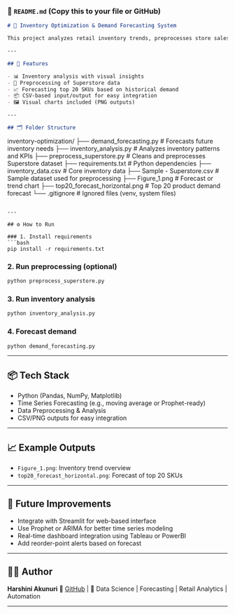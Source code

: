 
### 📄 `README.md` (Copy this to your file or GitHub)

```markdown
# 🧠 Inventory Optimization & Demand Forecasting System

This project analyzes retail inventory trends, preprocesses store sales data, and applies demand forecasting techniques to optimize stock levels and reduce overstock or stockouts. It uses historical sales data to visualize patterns and forecast future demand.

---

## 🚀 Features

- 📊 Inventory analysis with visual insights
- 🧹 Preprocessing of Superstore data
- 📈 Forecasting top 20 SKUs based on historical demand
- 📦 CSV-based input/output for easy integration
- 🖼️ Visual charts included (PNG outputs)

---

## 🗂️ Folder Structure

```

inventory-optimization/
├── demand\_forecasting.py           # Forecasts future inventory needs
├── inventory\_analysis.py           # Analyzes inventory patterns and KPIs
├── preprocess\_superstore.py        # Cleans and preprocesses Superstore dataset
├── requirements.txt                # Python dependencies
├── inventory\_data.csv              # Core inventory data
├── Sample - Superstore.csv         # Sample dataset used for preprocessing
├── Figure\_1.png                    # Forecast or trend chart
├── top20\_forecast\_horizontal.png   # Top 20 product demand forecast
└── .gitignore                      # Ignored files (venv, system files)

````

---

## ⚙️ How to Run

### 1. Install requirements
```bash
pip install -r requirements.txt
````

### 2. Run preprocessing (optional)

```bash
python preprocess_superstore.py
```

### 3. Run inventory analysis

```bash
python inventory_analysis.py
```

### 4. Forecast demand

```bash
python demand_forecasting.py
```

---

## 📦 Tech Stack

* Python (Pandas, NumPy, Matplotlib)
* Time Series Forecasting (e.g., moving average or Prophet-ready)
* Data Preprocessing & Analysis
* CSV/PNG outputs for easy integration

---

## 📈 Example Outputs

* `Figure_1.png`: Inventory trend overview
* `top20_forecast_horizontal.png`: Forecast of top 20 SKUs

---

## 🌱 Future Improvements

* Integrate with Streamlit for web-based interface
* Use Prophet or ARIMA for better time series modeling
* Real-time dashboard integration using Tableau or PowerBI
* Add reorder-point alerts based on forecast

---

## 👩‍💻 Author

**Harshini Akunuri**
🔗 [GitHub](https://github.com/ha723-web) | 💼 Data Science | Forecasting | Retail Analytics | Automation

---

